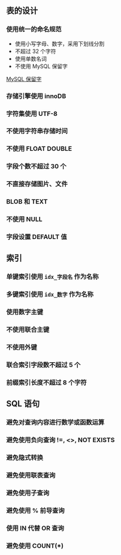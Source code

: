 ## 表的设计

### 使用统一的命名规范

- 使用小写字母、数字，采用下划线分割
- 不超过 32 个字符
- 使用单数名词
- 不使用 MySQL 保留字

[MySQL 保留字](http://dev.mysql.com/doc/refman/5.5/en/reserved-words.html)

### 存储引擎使用 innoDB

### 字符集使用 UTF-8

### 不使用字符串存储时间

### 不使用 FLOAT DOUBLE

### 字段个数不超过 30 个

### 不直接存储图片、文件

### BLOB 和 TEXT

### 不使用 NULL

### 字段设置 DEFAULT 值


## 索引

### 单键索引使用 `idx_字段名` 作为名称

### 多键索引使用 `idx_数字` 作为名称

### 使用数字主键

### 不使用联合主键

### 不使用外键

### 联合索引字段数不超过 5 个

### 前缀索引长度不超过 8 个字符


## SQL 语句

### 避免对查询内容进行数学或函数运算

### 避免使用负向查询 !=, <>, NOT EXISTS

### 避免隐式转换

### 避免使用联表查询

### 避免使用子查询

### 避免使用 % 前导查询

### 使用 IN 代替 OR 查询

### 避免使用 COUNT(*)
